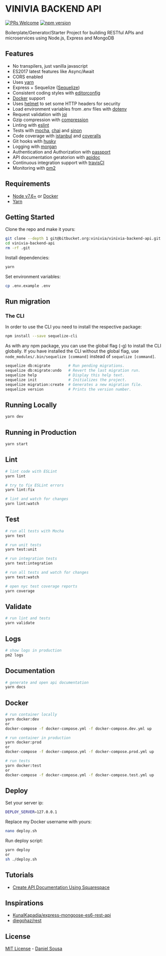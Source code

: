 # VINIVIA BACKEND API

[![PRs Welcome](https://img.shields.io/badge/PRs-welcome-brightgreen.svg?style=flat-square)](http://makeapullrequest.com) [![npm version](https://badge.fury.io/js/express-rest-es2017-boilerplate.svg)](https://badge.fury.io/js/express-rest-es2017-boilerplate)

Boilerplate/Generator/Starter Project for building RESTful APIs and microservices using Node.js, Express and MongoDB

## Features

- No transpilers, just vanilla javascript
- ES2017 latest features like Async/Await
- CORS enabled
- Uses [yarn](https://yarnpkg.com)
- Express + Sequelize ([Sequelize](https://sequelize.org/))
- Consistent coding styles with [editorconfig](http://editorconfig.org)
- [Docker](https://www.docker.com/) support
- Uses [helmet](https://github.com/helmetjs/helmet) to set some HTTP headers for security
- Load environment variables from .env files with [dotenv](https://github.com/rolodato/dotenv-safe)
- Request validation with [joi](https://github.com/hapijs/joi)
- Gzip compression with [compression](https://github.com/expressjs/compression)
- Linting with [eslint](http://eslint.org)
- Tests with [mocha](https://mochajs.org), [chai](http://chaijs.com) and [sinon](http://sinonjs.org)
- Code coverage with [istanbul](https://istanbul.js.org) and [coveralls](https://coveralls.io)
- Git hooks with [husky](https://github.com/typicode/husky)
- Logging with [morgan](https://github.com/expressjs/morgan)
- Authentication and Authorization with [passport](http://passportjs.org)
- API documentation geratorion with [apidoc](http://apidocjs.com)
- Continuous integration support with [travisCI](https://travis-ci.org)
- Monitoring with [pm2](https://github.com/Unitech/pm2)

## Requirements

- [Node v7.6+](https://nodejs.org/en/download/current/) or [Docker](https://www.docker.com/)
- [Yarn](https://yarnpkg.com/en/docs/install)

## Getting Started

Clone the repo and make it yours:

```bash
git clone --depth 1 git@bitbucket.org:vinivia/vinivia-backend-api.git
cd vinivia-backend-api
rm -rf .git
```

Install dependencies:

```bash
yarn
```

Set environment variables:

```bash
cp .env.example .env
```

## Run migration

### The CLI

In order to use the CLI you need to install the respective package:

```bash
npm install --save sequelize-cli
```

As with any npm package, you can use the global flag (-g) to install the CLI globally. If you have installed the CLI without the global flag, use `node_modules/.bin/sequelize [command]` instead of `sequelize [command]`.

```bash
sequelize db:migrate        # Run pending migrations.
sequelize db:migrate:undo   # Revert the last migration run.
sequelize help              # Display this help text.
sequelize init              # Initializes the project.
sequelize migration:create  # Generates a new migration file.
sequelize version           # Prints the version number.
```

## Running Locally

```bash
yarn dev
```

## Running in Production

```bash
yarn start
```

## Lint

```bash
# lint code with ESLint
yarn lint

# try to fix ESLint errors
yarn lint:fix

# lint and watch for changes
yarn lint:watch
```

## Test

```bash
# run all tests with Mocha
yarn test

# run unit tests
yarn test:unit

# run integration tests
yarn test:integration

# run all tests and watch for changes
yarn test:watch

# open nyc test coverage reports
yarn coverage
```

## Validate

```bash
# run lint and tests
yarn validate
```

## Logs

```bash
# show logs in production
pm2 logs
```

## Documentation

```bash
# generate and open api documentation
yarn docs
```

## Docker

```bash
# run container locally
yarn docker:dev
or
docker-compose -f docker-compose.yml -f docker-compose.dev.yml up

# run container in production
yarn docker:prod
or
docker-compose -f docker-compose.yml -f docker-compose.prod.yml up

# run tests
yarn docker:test
or
docker-compose -f docker-compose.yml -f docker-compose.test.yml up
```

## Deploy

Set your server ip:

```bash
DEPLOY_SERVER=127.0.0.1
```

Replace my Docker username with yours:

```bash
nano deploy.sh
```

Run deploy script:

```bash
yarn deploy
or
sh ./deploy.sh
```

## Tutorials

- [Create API Documentation Using Squarespace](https://selfaware.blog/home/2018/6/23/api-documentation)

## Inspirations

- [KunalKapadia/express-mongoose-es6-rest-api](https://github.com/KunalKapadia/express-mongoose-es6-rest-api)
- [diegohaz/rest](https://github.com/diegohaz/rest)

## License

[MIT License](README.md) - [Daniel Sousa](https://github.com/danielfsousa)
